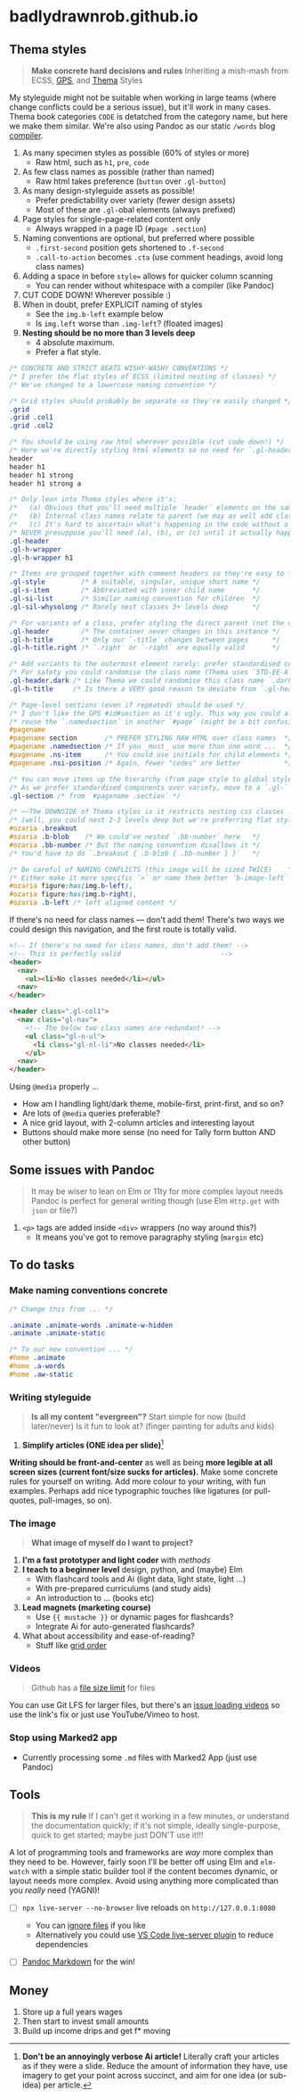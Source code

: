 # badlydrawnrob.github.io

## Thema styles

> **Make concrete hard decisions and rules**
> Inheriting a mish-mash from ECSS, [GPS](https://medium.com/@jescalan/bem-is-terrible-f421495d093a), and [Thema](https://ns.editeur.org/thema/en) Styles

My styleguide might not be suitable when working in large teams (where change conflicts could be a serious issue), but it'll work in many cases. Thema book categories `CODE` is detatched from the category name, but here we make them similar. We're also using Pandoc as our static `/words` blog [compiler](https://app.studyraid.com/en/read/15019/519413/processing-multiple-files-with-wildcards).

1. As many specimen styles as possible (60% of styles or more)
    - Raw html, such as `h1`, `pre`, `code`
2. As few class names as possible (rather than named)
    - Raw html takes preference (`button` over `.gl-button`)
3. As many design-styleguide assets as possible!
    - Prefer predictability over variety (fewer design assets)
    - Most of these are `.gl-`obal elements (always prefixed)
4. Page styles for single-page-related content only
    - Always wrapped in a page ID (`#page .section`)
5. Naming conventions are optional, but preferred where possible
    - `.first-second` position gets shortened to `.f-second`
    - `.call-to-action` becomes `.cta` (use comment headings, avoid long class names)
6. Adding a space in before `style=` allows for quicker column scanning
    - You can render without whitespace with a compiler (like Pandoc)
7. CUT CODE DOWN! Wherever possible :)
8. When in doubt, prefer EXPLICIT naming of styles
    - See the `img.b-left` example below
    - Is `img.left` worse than `.img-left`? (floated images)
9. **Nesting should be no more than 3 levels deep**
    - 4 absolute maximum.
    - Prefer a flat style.

```css
/* CONCRETE AND STRICT BEATS WISHY-WASHY CONVENTIONS */
/* I prefer the flat styles of ECSS (limited nesting of classes) */
/* We've changed to a lowercase naming convention */

/* Grid styles should probably be separate so they're easily changed */
.grid
.grid .col1
.grid .col2

/* You should be using raw html wherever possible (cut code down!) */
/* Here we're directly styling html elements so no need for `.gl-header` class */
header
header h1
header h1 strong
header h1 strong a

/* Only lean into Thema styles where it's:
/*   (a) Obvious that you'll need multiple `header` elements on the same page       */
/*   (b) Internal class names relate to parent (we may as well add class to parent) */
/*   (c) It's hard to ascertain what's happening in the code without a class        */
/* NEVER presuppose you'll need (a), (b), or (c) until it actually happens (YAGNI)  */
.gl-header
.gl-h-wrapper
.gl-h-wrapper h1

/* Items are grouped together with comment headers so they're easy to find */
.gl-style         /* A suitable, singular, unique short name */
.gl-s-item        /* Abbreviated with inner child name       */
.gl-si-list       /* Similar naming convention for children  */
.gl-sil-whysolong /* Rarely nest classes 3+ levels deep      */

/* For variants of a class, prefer styling the direct parent (not the container) */
.gl-header        /* The container never changes in this instance */
.gl-h-title       /* Only our `-title` changes between pages      */
.gl-h-title.right /* `.right` or `-right` are equally valid       */

/* Add variants to the outermost element rarely: prefer standardised components */
/* For safety you could randomise the class name (Thema uses `5TD-EE-A`)     */
.gl-header.dark /* Like Thema we could randomise this class name `.dark123`  */
.gl-h-title     /* Is there a VERY good reason to deviate from `.gl-header`? */

/* Page-level sections (even if repeated) should be used */
/* I don't like the GPS #id#section as it's ugly. This way you could always */
/* reuse the `.namedsection` in another `#page` (might be a bit confusing)  */
#pagename
#pagename section       /* PREFER STYLING RAW HTML over class names  */
#pagename .namedsection /* If you _must_ use more than one word ...  */
#pagename .ns-item      /* You could use initials for child elements */
#pagename .nsi-position /* Again, fewer "codes" are better           */

/* You can move items up the hierarchy (from page style to global style) */
/* As we prefer standardised components over variety, move to a `.gl-` style */
.gl-section /* from `#pagename .section` */

/* ~~The DOWNSIDE of Thema styles is it restricts nesting css classes ..~~   */
/* (well, you could nest 2-3 levels deep but we're preferring flat style)     */
#ozaria .breakout
#ozaria .b-blob    /* We could've nested `.bb-number` here   */
#ozaria .bb-number /* But the naming convention disallows it */
/* You'd have to do `.breakout { .b-blob { .bb-number } }`   */

/* Be careful of NAMING CONFLICTS (this image will be sized TWICE)    */
/* Either make it more specific `>` or name them better `b-image-left` */
#ozaria figure:has(img.b-left),
#ozaria figure:has(img.b-right),
#ozaria .b-left /* left aligned content */
```

If there's no need for class names — don't add them! There's two ways we could design this navigation, and the first route is totally valid.

```html
<!-- If there's no need for class names, don't add them! -->
<!-- This is perfectly valid                         -->
<header>
  <nav>
    <ul><li>No classes needed</li></ul>
  <nav>
</header>

<header class=".gl-col1">
  <nav class="gl-nav">
    <!-- The below two class names are redundant! -->
    <ul class="gl-n-ul">
      <li class="gl-nl-li">No classes needed</li>
    </ul>
  <nav>
</header>
```

Using `@media` properly ...

- How am I handling light/dark theme, mobile-first, print-first, and so on?
- Are lots of `@media` queries preferable?
- A nice grid layout, with 2-column articles and interesting layout
- Buttons should make more sense (no need for Tally form button AND other button)


## Some issues with Pandoc

> It may be wiser to lean on Elm or 11ty for more complex layout needs
> Pandoc is perfect for general writing though (use Elm `Http.get` with `json` or file?)

1. `<p>` tags are added inside `<div>` wrappers (no way around this?)
    - It means you've got to remove paragraphy styling (`margin` etc)


## To do tasks

### Make naming conventions concrete

```css
/* Change this from ... */

.animate .animate-words .animate-w-hidden
.animate .animate-static

/* To our new convention ... */
#home .animate
#home .a-words
#home .aw-static
```

### Writing styleguide

> **Is all my content "evergreen"?**
> Start simple for now (build later/never)
> Is it fun to look at? (finger painting for adults and kids)

1. **Simplify articles (ONE idea per slide)**[^1]

**Writing should be front-and-center** as well as being **more legible at all screen sizes (current font/size sucks for articles).** Make some concrete rules for yourself on writing. Add more colour to your writing, with fun examples. Perhaps add nice typographic touches like ligatures (or pull-quotes, pull-images, so on).

### The image

> **What image of myself do I want to project?**

1. **I'm a fast prototyper and light coder** with _methods_
2. **I teach to a beginner level** design, python, and (maybe) Elm 
    - With flashcard tools and Ai (light data, light state, light ...)
    - With pre-prepared curriculums (and study aids)
    - An introduction to ... (books etc)
3. **Lead magnets (marketing course)**
    - Use `{{ mustache }}` or dynamic pages for flashcards?
    - Integrate Ai for auto-generated flashcards?
4. What about accessibility and ease-of-reading?
    - Stuff like [grid order](https://rachelandrew.co.uk/archives/2019/06/04/grid-content-re-ordering-and-accessibility/)

### Videos

> Github has a [file size limit](https://github.com/orgs/community/discussions/49949) for files

You can use Git LFS for larger files, but there's an [issue loading videos](https://stackoverflow.com/a/68627864) so use the link's fix or just use YouTube/Vimeo to host.

### Stop using Marked2 app

- Currently processing some `.md` files with Marked2 App (just use Pandoc)


## Tools

> **This is my rule** If I can't get it working in a few minutes, or understand the documentation quickly; if it's not simple, ideally single-purpose, quick to get started; maybe just DON'T use it!!!

A lot of programming tools and frameworks are _way_ more complex than they need to be. However, fairly soon I'll be better off using Elm and `elm-watch` with a simple static builder tool if the content becomes dynamic, or layout needs more complex. Avoid using anything more complicated than you _really_ need (YAGNI)!

- [ ] `npx live-server --no-browser` live reloads on `http://127.0.0.1:8080`
    - You can [ignore files](https://github.com/tapio/live-server/issues/151) if you like
    - Alternatively you could use [VS Code live-server plugin](https://marketplace.visualstudio.com/items?itemName=ritwickdey.LiveServer) to reduce dependencies
- [ ] [Pandoc Markdown](https://garrettgman.github.io/rmarkdown/authoring_pandoc_markdown.html) for the win!


## Money

1. Store up a full years wages
2. Then start to invest small amounts
3. Build up income drips and get f* moving


[^1]: **Don't be an annoyingly verbose Ai article!** Literally craft your articles as if they were a slide. Reduce the amount of information they have, use imagery to get your point across succinct, and aim for one idea (or sub-idea) per article.
